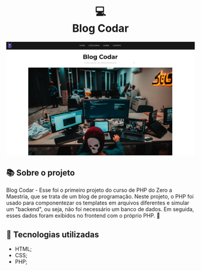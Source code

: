 <h1 align="center">
  💻<br>Blog Codar
</h1>

![Design preview for the blog-codar](./img/project-image.png)

## 📚 Sobre o projeto

Blog Codar - Esse foi o primeiro projeto do curso de PHP do Zero a Maestria, que se trata de um blog de programação. Neste projeto, o PHP foi usado para componentezar os templates em arquivos diferentes e simular um "backend", ou seja, não foi necessário um banco de dados. Em seguida, esses dados foram exibidos no frontend com o próprio PHP. 🚀

## 💼 Tecnologias utilizadas

- HTML;
- CSS;
- PHP;
